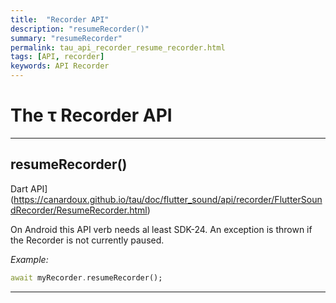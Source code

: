 ```yaml
---
title:  "Recorder API"
description: "resumeRecorder()"
summary: "resumeRecorder"
permalink: tau_api_recorder_resume_recorder.html
tags: [API, recorder]
keywords: API Recorder
---
```

# The &tau; Recorder API

--------------------------------------------------------------------------------------------------------------------------

## resumeRecorder()


Dart API](https://canardoux.github.io/tau/doc/flutter_sound/api/recorder/FlutterSoundRecorder/ResumeRecorder.html)

On Android this API verb needs al least SDK-24.
An exception is thrown if the Recorder is not currently paused.

*Example:*
```dart
await myRecorder.resumeRecorder();
```

---------------------------------------------------------------------------------------------------------------------------------
